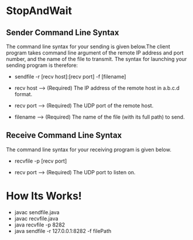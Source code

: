 # StopAndWait

## Sender Command Line Syntax

The command line syntax for your sending is given below.The client program takes command line argument
of the remote IP address and port number, and the name of the file to transmit. The syntax for launching your
sending program is therefore:

* sendfile -r [recv host]:[recv port] -f [filename]

* recv host --> (Required) The IP address of the remote host in a.b.c.d format.

* recv port --> (Required) The UDP port of the remote host.

* filename --> (Required) The name of the file (with its full path) to send.

## Receive Command Line Syntax

The command line syntax for your receiving program is given below.

* recvfile -p [recv port]

* recv port --> (Required) The UDP port to listen on.


# How Its Works!

* javac sendfile.java
* javac recvfile.java
* java recvfile -p 8282
* java sendfile -r 127.0.0.1:8282 -f filePath

